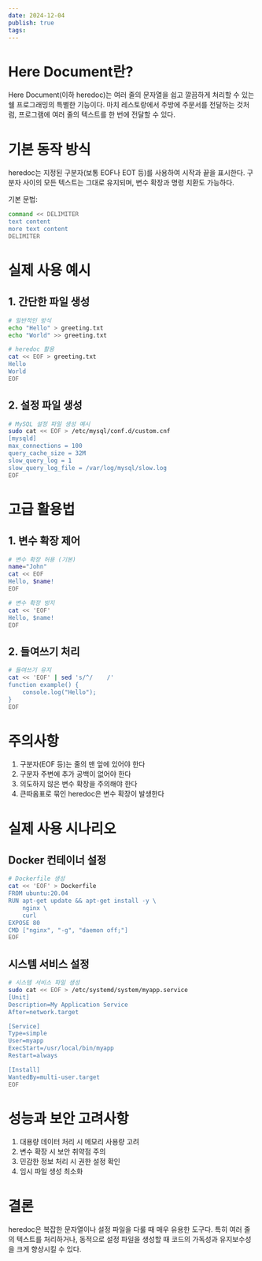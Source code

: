 ```yaml
---
date: 2024-12-04
publish: true
tags:
---
```

# Here Document란?
Here Document(이하 heredoc)는 여러 줄의 문자열을 쉽고 깔끔하게 처리할 수 있는 쉘 프로그래밍의 특별한 기능이다. 마치 레스토랑에서 주방에 주문서를 전달하는 것처럼, 프로그램에 여러 줄의 텍스트를 한 번에 전달할 수 있다.

# 기본 동작 방식
heredoc는 지정된 구분자(보통 EOF나 EOT 등)를 사용하여 시작과 끝을 표시한다. 구분자 사이의 모든 텍스트는 그대로 유지되며, 변수 확장과 명령 치환도 가능하다.

기본 문법:
```bash
command << DELIMITER
text content
more text content
DELIMITER
```

# 실제 사용 예시

## 1. 간단한 파일 생성
```bash
# 일반적인 방식
echo "Hello" > greeting.txt
echo "World" >> greeting.txt

# heredoc 활용
cat << EOF > greeting.txt
Hello
World
EOF
```

## 2. 설정 파일 생성
```bash
# MySQL 설정 파일 생성 예시
sudo cat << EOF > /etc/mysql/conf.d/custom.cnf
[mysqld]
max_connections = 100
query_cache_size = 32M
slow_query_log = 1
slow_query_log_file = /var/log/mysql/slow.log
EOF
```

# 고급 활용법

## 1. 변수 확장 제어
```bash
# 변수 확장 허용 (기본)
name="John"
cat << EOF
Hello, $name!
EOF

# 변수 확장 방지
cat << 'EOF'
Hello, $name!
EOF
```

## 2. 들여쓰기 처리
```bash
# 들여쓰기 유지
cat << 'EOF' | sed 's/^/    /'
function example() {
    console.log("Hello");
}
EOF
```

# 주의사항
1. 구분자(EOF 등)는 줄의 맨 앞에 있어야 한다
2. 구분자 주변에 추가 공백이 없어야 한다
3. 의도하지 않은 변수 확장을 주의해야 한다
4. 큰따옴표로 묶인 heredoc은 변수 확장이 발생한다

# 실제 사용 시나리오

## Docker 컨테이너 설정
```bash
# Dockerfile 생성
cat << 'EOF' > Dockerfile
FROM ubuntu:20.04
RUN apt-get update && apt-get install -y \
    nginx \
    curl
EXPOSE 80
CMD ["nginx", "-g", "daemon off;"]
EOF
```

## 시스템 서비스 설정
```bash
# 시스템 서비스 파일 생성
sudo cat << EOF > /etc/systemd/system/myapp.service
[Unit]
Description=My Application Service
After=network.target

[Service]
Type=simple
User=myapp
ExecStart=/usr/local/bin/myapp
Restart=always

[Install]
WantedBy=multi-user.target
EOF
```

# 성능과 보안 고려사항
1. 대용량 데이터 처리 시 메모리 사용량 고려
2. 변수 확장 시 보안 취약점 주의
3. 민감한 정보 처리 시 권한 설정 확인
4. 임시 파일 생성 최소화

# 결론
heredoc은 복잡한 문자열이나 설정 파일을 다룰 때 매우 유용한 도구다. 특히 여러 줄의 텍스트를 처리하거나, 동적으로 설정 파일을 생성할 때 코드의 가독성과 유지보수성을 크게 향상시킬 수 있다.